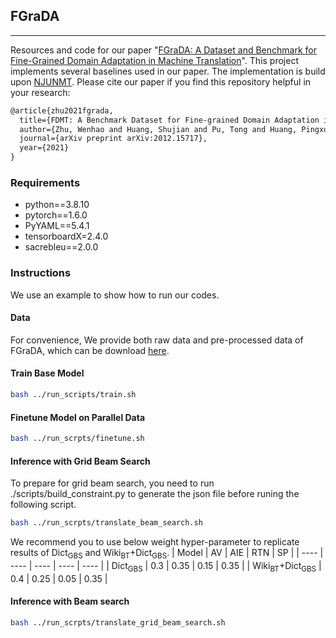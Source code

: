 ## FGraDA
-----
Resources and code for our paper "[FGraDA: A Dataset and Benchmark for Fine-Grained Domain Adaptation in Machine Translation](https://arxiv.org/abs/2012.15717)". This project implements several baselines used in our paper. The implementation is build upon [NJUNMT](https://github.com/whr94621/NJUNMT-pytorch).
Please cite our paper if you find this repository helpful in your research:

```latex
@article{zhu2021fgrada,
  title={FDMT: A Benchmark Dataset for Fine-grained Domain Adaptation in Machine Translation},
  author={Zhu, Wenhao and Huang, Shujian and Pu, Tong and Huang, Pingxuan and Zhang, Xu and Yu, Jian and Chen, Wei and Wang, Yanfeng and Chen, Jiajun},
  journal={arXiv preprint arXiv:2012.15717},
  year={2021}
}
```

### Requirements
* python==3.8.10
* pytorch==1.6.0
* PyYAML==5.4.1
* tensorboardX=2.4.0
* sacrebleu==2.0.0

### Instructions
We use an example to show how to run our codes.

#### Data
For convenience, We provide both raw data and pre-processed data of FGraDA, which can be download [here](https://drive.google.com/file/d/1vZjidCuBX1r_rqn2zBL-FS1Pe3TMWu73/view?usp=sharing).

#### Train Base Model
```bash
bash ../run_scripts/train.sh
```

#### Finetune Model on Parallel Data
```bash
bash ../run_scrpts/finetune.sh
```

#### Inference with Grid Beam Search
To prepare for grid beam search, you need to run ./scripts/build_constraint.py to generate the json file before runing the following script.
```bash
bash ../run_scrpts/translate_beam_search.sh
```
We recommend you to use below weight hyper-parameter to replicate results of Dict<sub>GBS</sub> and Wiki<sub>BT</sub>+Dict<sub>GBS</sub>. 
|  Model                                |  AV   | AIE  | RTN  | SP   |
|  ----                                 | ----  | ---- | ---- | ---- |
| Dict<sub>GBS</sub>                    | 0.3   | 0.35 | 0.15 | 0.35 | 
| Wiki<sub>BT</sub>+Dict<sub>GBS</sub>  | 0.4   | 0.25 | 0.05 | 0.35 |

#### Inference with Beam search
```bash 
bash ../run_scrpts/translate_grid_beam_search.sh
```